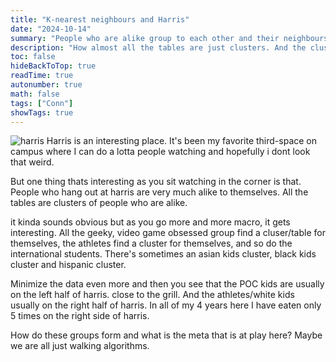 ```yaml
---
title: "K-nearest neighbours and Harris"
date: "2024-10-14"
summary: "People who are alike group to each other and their neighbours are closer than you think?"
description: "How almost all the tables are just clusters. And the clusters are so alike"
toc: false
hideBackToTop: true
readTime: true
autonumber: true
math: false
tags: ["Conn"]
showTags: true
---
```


![harris](/images/harris.jpeg "Harris")
Harris is an interesting place. It's been my favorite third-space on campus where I can do a lotta people watching and hopefully i dont look that weird.

But one thing thats interesting as you sit watching in the corner is that. People who hang out at harris are very much alike to themselves. All the tables are clusters of people who are alike.

it kinda sounds obvious but as you go more and more macro, it gets interesting. All the geeky, video game obsessed group find a cluser/table for themselves, the athletes find a cluster for themselves, and so do the international students. There's sometimes an asian kids cluster, black kids cluster and hispanic cluster.

Minimize the data even more and then you see that the POC kids are usually on the left half of harris. close to the grill. And the athletes/white kids usually on the right half of harris. In all of my 4 years here I have eaten only 5 times on the right side of harris.

How do these groups form and what is the meta that is at play here? Maybe we are all just walking algorithms. 